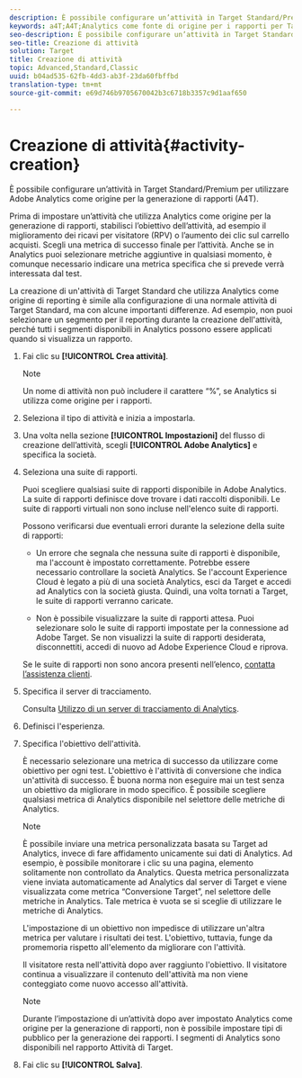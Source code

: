 ```yaml
---
description: È possibile configurare un’attività in Target Standard/Premium per utilizzare Adobe Analytics come origine per la generazione di rapporti (A4T).
keywords: a4T;A4T;Analytics come fonte di origine per i rapporti per Target
seo-description: È possibile configurare un’attività in Target Standard/Premium per utilizzare Adobe Analytics come origine per la generazione di rapporti (A4T).
seo-title: Creazione di attività
solution: Target
title: Creazione di attività
topic: Advanced,Standard,Classic
uuid: b04ad535-62fb-4dd3-ab3f-23da60fbffbd
translation-type: tm+mt
source-git-commit: e69d746b9705670042b3c6718b3357c9d1aaf650

---
```



# Creazione di attività{#activity-creation}

È possibile configurare un’attività in Target Standard/Premium per utilizzare Adobe Analytics come origine per la generazione di rapporti (A4T).

Prima di impostare un’attività che utilizza Analytics come origine per la generazione di rapporti, stabilisci l’obiettivo dell’attività, ad esempio il miglioramento dei ricavi per visitatore (RPV) o l’aumento dei clic sul carrello acquisti. Scegli una metrica di successo finale per l’attività. Anche se in Analytics puoi selezionare metriche aggiuntive in qualsiasi momento, è comunque necessario indicare una metrica specifica che si prevede verrà interessata dal test.

La creazione di un&#39;attività di Target Standard che utilizza Analytics come origine di reporting è simile alla configurazione di una normale attività di Target Standard, ma con alcune importanti differenze. Ad esempio, non puoi selezionare un segmento per il reporting durante la creazione dell&#39;attività, perché tutti i segmenti disponibili in Analytics possono essere applicati quando si visualizza un rapporto.

1. Fai clic su **[!UICONTROL Crea attività]**.

   >[!NOTE]
   >
   >Un nome di attività non può includere il carattere “%”, se Analytics si utilizza come origine per i rapporti.

1. Seleziona il tipo di attività e inizia a impostarla.
1. Una volta nella sezione **[!UICONTROL Impostazioni]** del flusso di creazione dell’attività, scegli **[!UICONTROL Adobe Analytics]** e specifica la società.
1. Seleziona una suite di rapporti.

   Puoi scegliere qualsiasi suite di rapporti disponibile in Adobe Analytics. La suite di rapporti definisce dove trovare i dati raccolti disponibili. Le suite di rapporti virtuali non sono incluse nell&#39;elenco suite di rapporti.

   Possono verificarsi due eventuali errori durante la selezione della suite di rapporti:

   * Un errore che segnala che nessuna suite di rapporti è disponibile, ma l&#39;account è impostato correttamente.
   Potrebbe essere necessario controllare la società Analytics. Se l&#39;account Experience Cloud è legato a più di una società Analytics, esci da Target e accedi ad Analytics con la società giusta. Quindi, una volta tornati a Target, le suite di rapporti verranno caricate.

   * Non è possibile visualizzare la suite di rapporti attesa.
   Puoi selezionare solo le suite di rapporti impostate per la connessione ad Adobe Target. Se non visualizzi la suite di rapporti desiderata, disconnettiti, accedi di nuovo ad Adobe Experience Cloud e riprova.

   Se le suite di rapporti non sono ancora presenti nell’elenco, [contatta l’assistenza clienti](../../cmp-resources-and-contact-information.md#reference_ACA3391A00EF467B87930A450050077C).
1. Specifica il server di tracciamento.

   Consulta [Utilizzo di un server di tracciamento di Analytics](../../c-integrating-target-with-mac/a4t/analytics-tracking-server.md#task_72077BA7E93C4A65A715A18F32228823).

1. Definisci l&#39;esperienza.
1. Specifica l&#39;obiettivo dell&#39;attività.

   È necessario selezionare una metrica di successo da utilizzare come obiettivo per ogni test. L&#39;obiettivo è l&#39;attività di conversione che indica un&#39;attività di successo. È buona norma non eseguire mai un test senza un obiettivo da migliorare in modo specifico. È possibile scegliere qualsiasi metrica di Analytics disponibile nel selettore delle metriche di Analytics.

   >[!NOTE]
   >
   >È possibile inviare una metrica personalizzata basata su Target ad Analytics, invece di fare affidamento unicamente sui dati di Analytics. Ad esempio, è possibile monitorare i clic su una pagina, elemento solitamente non controllato da Analytics. Questa metrica personalizzata viene inviata automaticamente ad Analytics dal server di Target e viene visualizzata come metrica “Conversione Target”, nel selettore delle metriche in Analytics. Tale metrica è vuota se si sceglie di utilizzare le metriche di Analytics.

   L&#39;impostazione di un obiettivo non impedisce di utilizzare un&#39;altra metrica per valutare i risultati dei test. L&#39;obiettivo, tuttavia, funge da promemoria rispetto all&#39;elemento da migliorare con l&#39;attività.

   Il visitatore resta nell&#39;attività dopo aver raggiunto l&#39;obiettivo. Il visitatore continua a visualizzare il contenuto dell&#39;attività ma non viene conteggiato come nuovo accesso all&#39;attività.

   >[!NOTE]
   >
   >Durante l’impostazione di un’attività dopo aver impostato Analytics come origine per la generazione di rapporti, non è possibile impostare tipi di pubblico per la generazione dei rapporti. I segmenti di Analytics sono disponibili nel rapporto Attività di Target.

1. Fai clic su **[!UICONTROL Salva]**.

